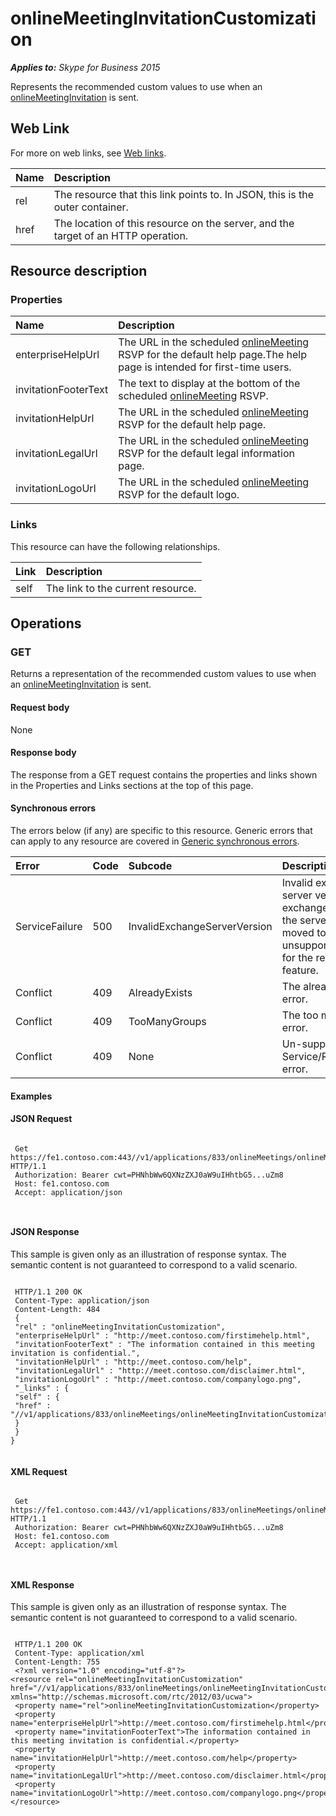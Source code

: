 
# onlineMeetingInvitationCustomization 


 _**Applies to:** Skype for Business 2015_


Represents the recommended custom values to use when an [onlineMeetingInvitation](onlineMeetingInvitation_ref.md) is sent.

## Web Link
<a name="sectionSection0"> </a>

For more on web links, see [Web links](WebLinks.md).



|**Name**|**Description**|
|:-----|:-----|
|rel|The resource that this link points to. In JSON, this is the outer container.|
|href|The location of this resource on the server, and the target of an HTTP operation.|

## Resource description
<a name="sectionSection1"> </a>




### Properties





|**Name**|**Description**|
|:-----|:-----|
|enterpriseHelpUrl|The URL in the scheduled [onlineMeeting](onlineMeeting_ref.md) RSVP for the default help page.The help page is intended for first-time users.|
|invitationFooterText|The text to display at the bottom of the scheduled [onlineMeeting](onlineMeeting_ref.md) RSVP.|
|invitationHelpUrl|The URL in the scheduled [onlineMeeting](onlineMeeting_ref.md) RSVP for the default help page.|
|invitationLegalUrl|The URL in the scheduled [onlineMeeting](onlineMeeting_ref.md) RSVP for the default legal information page.|
|invitationLogoUrl|The URL in the scheduled [onlineMeeting](onlineMeeting_ref.md) RSVP for the default logo.|

### Links

This resource can have the following relationships.



|**Link**|**Description**|
|:-----|:-----|
|self|The link to the current resource.|

## Operations
<a name="sectionSection2"> </a>




### GET

Returns a representation of the recommended custom values to use when an [onlineMeetingInvitation](onlineMeetingInvitation_ref.md) is sent.


#### Request body

None


#### Response body

The response from a GET request contains the properties and links shown in the Properties and Links sections at the top of this page.


#### Synchronous errors

The errors below (if any) are specific to this resource. Generic errors that can apply to any resource are covered in [Generic synchronous errors](GenericSynchronousErrors.md).



|**Error**|**Code**|**Subcode**|**Description**|
|:-----|:-----|:-----|:-----|
|ServiceFailure|500|InvalidExchangeServerVersion|Invalid exchange server version.The exchange mailbox of the server might have moved to an unsupported version for the required feature.|
|Conflict|409|AlreadyExists|The already exists error.|
|Conflict|409|TooManyGroups|The too many groups error.|
|Conflict|409|None|Un-supported Service/Resource/API error.|

#### Examples




#### JSON Request


```

 Get https://fe1.contoso.com:443//v1/applications/833/onlineMeetings/onlineMeetingInvitationCustomization HTTP/1.1
 Authorization: Bearer cwt=PHNhbWw6QXNzZXJ0aW9uIHhtbG5...uZm8
 Host: fe1.contoso.com
 Accept: application/json
 
									
```


#### JSON Response

This sample is given only as an illustration of response syntax. The semantic content is not guaranteed to correspond to a valid scenario.


```

 HTTP/1.1 200 OK
 Content-Type: application/json
 Content-Length: 484
 {
 "rel" : "onlineMeetingInvitationCustomization",
 "enterpriseHelpUrl" : "http://meet.contoso.com/firstimehelp.html",
 "invitationFooterText" : "The information contained in this meeting invitation is confidential.",
 "invitationHelpUrl" : "http://meet.contoso.com/help",
 "invitationLegalUrl" : "http://meet.contoso.com/disclaimer.html",
 "invitationLogoUrl" : "http://meet.contoso.com/companylogo.png",
 "_links" : {
 "self" : {
 "href" : "//v1/applications/833/onlineMeetings/onlineMeetingInvitationCustomization"
 }
 }
}
									
```


#### XML Request


```

 Get https://fe1.contoso.com:443//v1/applications/833/onlineMeetings/onlineMeetingInvitationCustomization HTTP/1.1
 Authorization: Bearer cwt=PHNhbWw6QXNzZXJ0aW9uIHhtbG5...uZm8
 Host: fe1.contoso.com
 Accept: application/xml
 
									
```


#### XML Response

This sample is given only as an illustration of response syntax. The semantic content is not guaranteed to correspond to a valid scenario.


```

 HTTP/1.1 200 OK
 Content-Type: application/xml
 Content-Length: 755
 <?xml version="1.0" encoding="utf-8"?>
<resource rel="onlineMeetingInvitationCustomization" href="//v1/applications/833/onlineMeetings/onlineMeetingInvitationCustomization" xmlns="http://schemas.microsoft.com/rtc/2012/03/ucwa">
 <property name="rel">onlineMeetingInvitationCustomization</property>
 <property name="enterpriseHelpUrl">http://meet.contoso.com/firstimehelp.html</property>
 <property name="invitationFooterText">The information contained in this meeting invitation is confidential.</property>
 <property name="invitationHelpUrl">http://meet.contoso.com/help</property>
 <property name="invitationLegalUrl">http://meet.contoso.com/disclaimer.html</property>
 <property name="invitationLogoUrl">http://meet.contoso.com/companylogo.png</property>
</resource>
									
```

